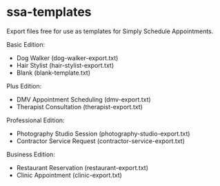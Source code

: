 # ssa-templates

Export files free for use as templates for Simply Schedule Appointments. 

Basic Edition:
- Dog Walker (dog-walker-export.txt)
- Hair Stylist (hair-stylist-export.txt)
- Blank (blank-template.txt)

Plus Edition:
- DMV Appointment Scheduling (dmv-export.txt)
- Therapist Consultation (therapist-export.txt)

Professional Edition: 
- Photography Studio Session (photography-studio-export.txt)
- Contractor Service Request (contractor-service-export.txt)

Business Edition:
- Restaurant Reservation (restaurant-export.txt)
- Clinic Appointment (clinic-export.txt)
